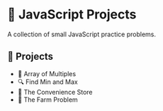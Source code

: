 # 🚀 JavaScript Projects

A collection of small JavaScript practice problems.

## 📁 Projects

- 📌 Array of Multiples
- 🔍 Find Min and Max
- 🛒 The Convenience Store
- 🐄 The Farm Problem
